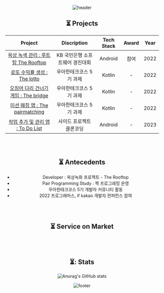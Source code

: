 <div align = "center">
  
![header](https://capsule-render.vercel.app/api?type=waving&color=FFD700&text=%Profile%20%20&height=200&fontSize=90&fontColor=000000)
  
  ## ⏳ Projects

|                        Project                         |               Discription             |       Tech Stack       |Award | Year |
| :----------------------------------------------------: | :----------------------------------: | :--------------------: | :---: | :--:|
| [옥상 녹색 관리 : 루트탑 The Rooftop](https://github.com/Min-Jae-Bae/kotlin-rooftop) | KB 국민은행 소프트웨어 경진대회 |  Android  | 참여  | 2022 |
| [로또 수익률 생성 : The lotto](https://github.com/Min-Jae-Bae/kotlin-lotto/pull/1/files) | 우아한테크코스 5기 과제 |  Kotlin  |  -  | 2022 |
| [오징어 다리 건너기 게임 : The bridge](https://github.com/Min-Jae-Bae/kotlin-bridge/pull/1/files#diff-d5881e9a0863dc2812079ebc8ea4df82ab7b4981fd1d8885ac071b04d310b995) | 우아한테크코스 5기 과제 |  Kotlin  |  -  | 2022 |
| [미션 매칭 앱 : The pairmatching](https://github.com/Min-Jae-Bae/kotlin-pairmatching) | 우아한테크코스 5기 과제 |  Kotlin  |  -  | 2022 |
| [작업 추가 및 관리 앱 : To Do List](https://github.com/Min-Jae-Bae/kotlin-todo) | 사이드 프로젝트 클론코딩 |  Android  |  -  | 2023 |
  
<br><br>

## ⏳ Antecedents
- Developer : 옥상녹화 프로젝트 - The Rooftop
- Pair Programming Study : 짝 프로그래밍 운영
- 우아한테크코스 5기 개발자 커뮤니티 활동
- 2022 프로그래머스, if kakao 개발자 컨퍼런스 참여
 


<br><br>
  
  ## ⏳ Service on Market
  <br><br>

  ## ⏳: Stats
  
![Anurag's GitHub stats](https://github-readme-stats.vercel.app/api?username=Min-Jae-Bae&show_icons=true&theme=great-gatsby)
  
![footer](https://capsule-render.vercel.app/api?section=footer&type=waving&color=FFD700)
  
</div>
